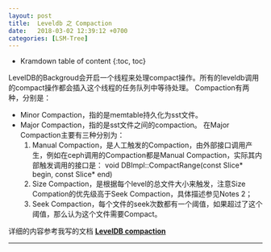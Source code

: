 ```yaml
---
layout: post
title:  Leveldb 之 Compaction
date:   2018-03-02 12:39:12 +0700
categories: [LSM-Tree]
---
```


* Kramdown table of content
{:toc, toc}

LevelDB的Backgroud会开启一个线程来处理compact操作。所有的leveldb调用的compact操作都会插入这个线程的任务队列中等待处理。
Compaction有两种，分别是：
- Minor Compaction，指的是memtable持久化为sst文件。
- Major Compaction，指的是sst文件之间的compaction。
在Major Compaction主要有三种分别为：
  1. Manual Compaction，是人工触发的Compaction，由外部接口调用产生，例如在ceph调用的Compaction都是Manual Compaction，实际其内部触发调用的接口是：
void DBImpl::CompactRange(const Slice* begin, const Slice* end)
  1. Size Compaction，是根据每个level的总文件大小来触发，注意Size Compation的优先级高于Seek Compaction，具体描述参见Notes 2；
  1. Seek Compaction，每个文件的seek次数都有一个阈值，如果超过了这个阈值，那么认为这个文件需要Compact。

  
详细的内容参考我写的文档 [**LevelDB compaction**](http://note.youdao.com/noteshare?id=eadbb414fb9267f9949463691c20feb2&sub=6A5102A3670D4DD48AE51201EAA7DB15)

----------------


